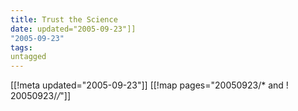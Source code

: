 ```yaml
---
title: Trust the Science
date: updated="2005-09-23"]]
"2005-09-23"
tags:
untagged
---
```

[[!meta updated="2005-09-23"]]
[[!map pages="20050923/* and ! 20050923/*/*"]]
